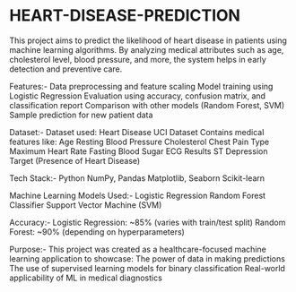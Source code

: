 # HEART-DISEASE-PREDICTION
This project aims to predict the likelihood of heart disease in patients using machine learning algorithms. By analyzing medical attributes such as age, cholesterol level, blood pressure, and more, the system helps in early detection and preventive care.

Features:-
Data preprocessing and feature scaling
Model training using Logistic Regression
Evaluation using accuracy, confusion matrix, and classification report
Comparison with other models (Random Forest, SVM)
Sample prediction for new patient data

Dataset:-
Dataset used: Heart Disease UCI Dataset
Contains medical features like:
Age
Resting Blood Pressure
Cholesterol
Chest Pain Type
Maximum Heart Rate
Fasting Blood Sugar
ECG Results
ST Depression
Target (Presence of Heart Disease)

Tech Stack:-
Python
NumPy, Pandas
Matplotlib, Seaborn
Scikit-learn

Machine Learning Models Used:-
Logistic Regression 
Random Forest Classifier 
Support Vector Machine (SVM) 

Accuracy:-
Logistic Regression: ~85% (varies with train/test split)
Random Forest: ~90% (depending on hyperparameters)

Purpose:-
This project was created as a healthcare-focused machine learning application to showcase:
The power of data in making predictions
The use of supervised learning models for binary classification
Real-world applicability of ML in medical diagnostics
